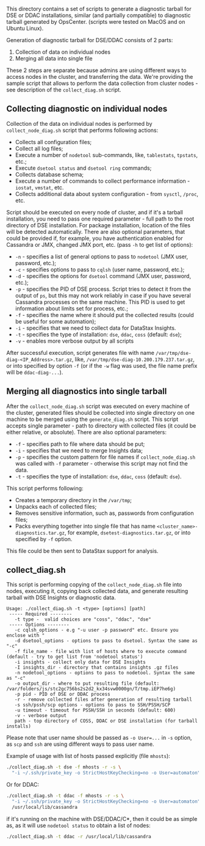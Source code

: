 This directory contains a set of scripts to generate a diagnostic tarball for DSE or DDAC
installations, similar (and partially compatible) to diagnostic tarball generated by
OpsCenter. (scripts were tested on MacOS and on Ubuntu Linux).

Generation of diagnostic tarball for DSE/DDAC consists of 2 parts:
1. Collection of data on individual nodes
2. Merging all data into single file

These 2 steps are separate because admins are using different ways to access nodes in the
cluster, and transferring the data.  We're providing the sample script that allows to
perform the data collection from cluster nodes - see description of the `collect_diag.sh`
script.

## Collecting diagnostic on individual nodes

Collection of the data on individual nodes is performed by `collect_node_diag.sh` script
that performs following actions:
* Collects all configuration files;
* Collect all log files;
* Execute a number of `nodetool` sub-commands, like, `tablestats`, `tpstats`, etc.;
* Execute `dsetool status` and `dsetool ring` commands;
* Collects database schema;
* Execute a number of commands to collect performance information - `iostat`, `vmstat`, etc.
* Collects additional data about system configuration - from `sysctl`, `/proc`, etc.

Script should be executed on every node of cluster, and if it's a tarball installation,
you need to pass one required parameter - full path to the root directory of DSE
installation. For package installation, location of the files will be detected
automatically. There are also optional parameters, that could be provided if, for example,
you have authentication enabled for Cassandra or JMX, changed JMX port, etc. (pass `-h` to
get list of options):

* `-n` - specifies a list of general options to pass to `nodetool` (JMX user, password, etc.);
* `-c` - specifies options to pass to `cqlsh` (user name, password, etc.);
* `-d` - specifies the options for `dsetool` command (JMX user, password, etc.);
* `-p` - specifies the PID of DSE process.  Script tries to detect it from the output of
  `ps`, but this may not work reliably in case if you have several Cassandra processes on
  the same machine.  This PID is used to get information about limits set for process, etc.;
* `-f` - specifies the name where it should put the collected results (could be useful for
  some automation);
* `-i` - specifies that we need to collect data for DataStax Insights.
* `-t` - specifies the type of installation: `dse`, `ddac`, `coss` (default: `dse`);
* `-v` - enables more verbose output by all scripts

After successful execution, script generates file with name
`/var/tmp/dse-diag-<IP_Address>.tar.gz`, like, `/var/tmp/dse-diag-10.200.179.237.tar.gz`,
or into specified by option `-f` (or if the `-w` flag was used, the file name prefix will
be `ddac-diag-...`).

## Merging all diagnostics into single tarball

After the `collect_node_diag.sh` script was executed on every machine of the cluster,
generated files should be collected into single directory on one machine to be merged
using the `generate_diag.sh` script.  This script accepts single parameter - path to
directory with collected files (it could be either relative, or absolute).  There are also
optional parameters:

* `-f` - specifies path to file where data should be put;
* `-i` - specifies that we need to merge Insights data;
* `-p` - specifies the custom pattern for file names if `collect_node_diag.sh` was called
  with `-f` parameter - otherwise this script may not find the data.
* `-t` - specifies the type of installation: `dse`, `ddac`, `coss` (default: `dse`).

This script performs following:

* Creates a temporary directory in the `/var/tmp`;
* Unpacks each of collected files;
* Removes sensitive information, such as, passwords from configuration files;
* Packs everything together into single file that has name
  `<cluster_name>-diagnostics.tar.gz`, for example, `dsetest-diagnostics.tar.gz`, or into
  specified by `-f` option.

This file could be then sent to DataStax support for analysis.

## collect_diag.sh

This script is performing copying of the `collect_node_diag.sh` file into nodes, executing
it, copying back collected data, and generate resulting tarball with DSE Insights or
diagnostic data.

```
Usage: ./collect_diag.sh -t <type> [options] [path]
 ----- Required --------
   -t type -  valid choices are "coss", "ddac", "dse"
 ----- Options --------
   -c cqlsh_options - e.g "-u user -p password" etc. Ensure you enclose with "
   -d dsetool_options - options to pass to dsetool. Syntax the same as "-c"
   -f file_name - file with list of hosts where to execute command (default - try to get list from 'nodetool status')
   -i insights - collect only data for DSE Insights
   -I insights_dir - directory that contains insights .gz files
   -n nodetool_options - options to pass to nodetool. Syntax the same as "-c"
   -o output_dir - where to put resulting file (default: /var/folders/js/stc2gc756bs2s2d2_kx34svw0000gn/T/tmp.iEP7he6g)
   -p pid - PID of DSE or DDAC process
   -r - remove collected files after generation of resulting tarball
   -s ssh/pssh/scp options - options to pass to SSH/PSSH/SCP
   -u timeout - timeout for PSSH/SSH in seconds (default: 600)
   -v - verbose output
   path - top directory of COSS, DDAC or DSE installation (for tarball installs)
```

Please note that user name should be passed as `-o User=...` in `-s` option, as `scp` and
`ssh` are using different ways to pass user name.

Example of usage with list of hosts passed explicitly (file `mhosts`):

```sh
./collect_diag.sh -t dse -f mhosts -r -s \
  "-i ~/.ssh/private_key -o StrictHostKeyChecking=no -o User=automaton"
```

Or for DDAC:

```sh
./collect_diag.sh -t ddac -f mhosts -r -s \
  "-i ~/.ssh/private_key -o StrictHostKeyChecking=no -o User=automaton" \
  /usr/local/lib/cassandra
```

if it's running on the machine with DSE/DDAC/C*, then it could be as simple as, as it will
use `nodetool status` to obtain a list of nodes:

```sh
./collect_diag.sh -t ddac -r /usr/local/lib/cassandra
```
